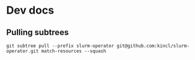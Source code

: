 # Dev docs

## Pulling subtrees

```
git subtree pull --prefix slurm-operator git@github.com:kincl/slurm-operator.git match-resources --squash
```
